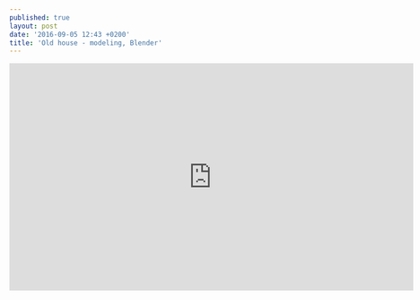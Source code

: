 ```yaml
---
published: true
layout: post
date: '2016-09-05 12:43 +0200'
title: 'Old house - modeling, Blender'
---
```

<iframe width="720" height="405" src="https://www.youtube.com/embed/NZIJOdU5ceU" frameborder="0" allowfullscreen></iframe>
